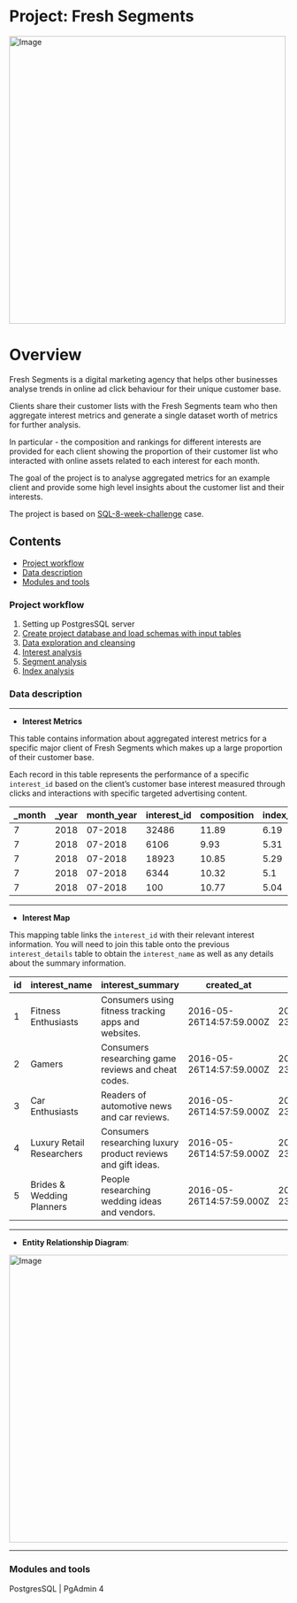 # Project: Fresh Segments

<img src="https://user-images.githubusercontent.com/35038779/219868785-3ce39f0f-60fc-4a59-8971-0570db4497ae.png" alt="Image" width="500" height="520">

# Overview

Fresh Segments is a digital marketing agency that helps other businesses analyse trends in online ad click behaviour for their unique customer base.

Clients share their customer lists with the Fresh Segments team who then aggregate interest metrics and generate a single dataset worth of metrics for further analysis.

In particular - the composition and rankings for different interests are provided for each client showing the proportion of their customer list who interacted with online assets related to each interest for each month.

The goal of the project is to analyse aggregated metrics for an example client and provide some high level insights about the customer list and their interests.

The project is based on [SQL-8-week-challenge](https://8weeksqlchallenge.com/case-study-8/) case. 


## Contents

- [Project workflow](#project-workflow)
- [Data description](#data-description)
- [Modules and tools](#modules-and-tools)


### Project workflow

  1. Setting up PostgresSQL server 
  2. [Create project database and load schemas with input tables](https://github.com/LtvnSergey/SQL-Fresh-sSegments/blob/main/input.md)
  3. [Data exploration and cleansing](https://github.com/LtvnSergey/SQL-Fresh-Segments/blob/main/analysis/1_data_exploration_and_cleansing.md)
  4. [Interest analysis](https://github.com/LtvnSergey/SQL-Fresh-Segments/blob/main/analysis/2_interest_analysis.md)
  5. [Segment analysis](https://github.com/LtvnSergey/SQL-Fresh-Segments/blob/main/analysis/3_segment_analysis.md)
  6. [Index analysis](https://github.com/LtvnSergey/SQL-Fresh-Segments/blob/main/analysis/4_index_analysis)


### Data description

---

* **Interest Metrics**


This table contains information about aggregated interest metrics for a specific major client of Fresh Segments which makes up a large proportion of their customer base.

Each record in this table represents the performance of a specific `interest_id` based on the client’s customer base interest measured through clicks and interactions with specific targeted advertising content.


| _month | _year | month_year | interest_id | composition | index_value | ranking | percentile_ranking |
| ------ | ----- | ---------- | ----------- | ----------- | ----------- | ------- | ------------------ |
| 7      | 2018  | 07-2018    | 32486       | 11.89       | 6.19        | 1       | 99.86              |
| 7      | 2018  | 07-2018    | 6106        | 9.93        | 5.31        | 2       | 99.73              |
| 7      | 2018  | 07-2018    | 18923       | 10.85       | 5.29        | 3       | 99.59              |
| 7      | 2018  | 07-2018    | 6344        | 10.32       | 5.1         | 4       | 99.45              |
| 7      | 2018  | 07-2018    | 100         | 10.77       | 5.04        | 5       | 99.31              |

---

* **Interest Map**


This mapping table links the `interest_id` with their relevant interest information. You will need to join this table onto the previous `interest_details` table to obtain the `interest_name` as well as any details about the summary information.

| id  | interest_name             | interest_summary                                             | created_at               | last_modified            |
| --- | ------------------------- | ------------------------------------------------------------ | ------------------------ | ------------------------ |
| 1   | Fitness Enthusiasts       | Consumers using fitness tracking apps and websites.          | 2016-05-26T14:57:59.000Z | 2018-05-23T11:30:12.000Z |
| 2   | Gamers                    | Consumers researching game reviews and cheat codes.          | 2016-05-26T14:57:59.000Z | 2018-05-23T11:30:12.000Z |
| 3   | Car Enthusiasts           | Readers of automotive news and car reviews.                  | 2016-05-26T14:57:59.000Z | 2018-05-23T11:30:12.000Z |
| 4   | Luxury Retail Researchers | Consumers researching luxury product reviews and gift ideas. | 2016-05-26T14:57:59.000Z | 2018-05-23T11:30:12.000Z |
| 5   | Brides & Wedding Planners | People researching wedding ideas and vendors.                | 2016-05-26T14:57:59.000Z | 2018-05-23T11:30:12.000Z |

---

* **Entity Relationship Diagram**:

<img src="https://user-images.githubusercontent.com/35038779/219869820-6466b536-aad6-4ad1-a700-378ebfd5c888.png" alt="Image" width="1000" height="520">

---

### Modules and tools

PostgresSQL | PgAdmin 4
